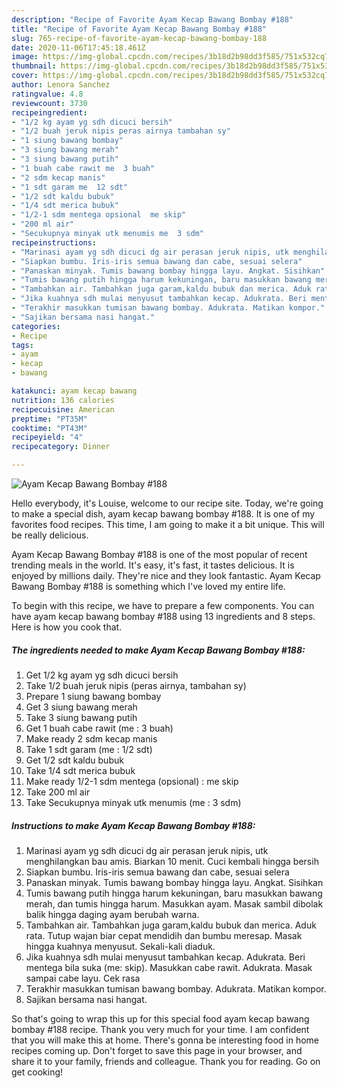 ```yaml
---
description: "Recipe of Favorite Ayam Kecap Bawang Bombay #188"
title: "Recipe of Favorite Ayam Kecap Bawang Bombay #188"
slug: 765-recipe-of-favorite-ayam-kecap-bawang-bombay-188
date: 2020-11-06T17:45:18.461Z
image: https://img-global.cpcdn.com/recipes/3b18d2b98dd3f585/751x532cq70/ayam-kecap-bawang-bombay-188-foto-resep-utama.jpg
thumbnail: https://img-global.cpcdn.com/recipes/3b18d2b98dd3f585/751x532cq70/ayam-kecap-bawang-bombay-188-foto-resep-utama.jpg
cover: https://img-global.cpcdn.com/recipes/3b18d2b98dd3f585/751x532cq70/ayam-kecap-bawang-bombay-188-foto-resep-utama.jpg
author: Lenora Sanchez
ratingvalue: 4.8
reviewcount: 3730
recipeingredient:
- "1/2 kg ayam yg sdh dicuci bersih"
- "1/2 buah jeruk nipis peras airnya tambahan sy"
- "1 siung bawang bombay"
- "3 siung bawang merah"
- "3 siung bawang putih"
- "1 buah cabe rawit me  3 buah"
- "2 sdm kecap manis"
- "1 sdt garam me  12 sdt"
- "1/2 sdt kaldu bubuk"
- "1/4 sdt merica bubuk"
- "1/2-1 sdm mentega opsional  me skip"
- "200 ml air"
- "Secukupnya minyak utk menumis me  3 sdm"
recipeinstructions:
- "Marinasi ayam yg sdh dicuci dg air perasan jeruk nipis, utk menghilangkan bau amis. Biarkan 10 menit. Cuci kembali hingga bersih"
- "Siapkan bumbu. Iris-iris semua bawang dan cabe, sesuai selera"
- "Panaskan minyak. Tumis bawang bombay hingga layu. Angkat. Sisihkan"
- "Tumis bawang putih hingga harum kekuningan, baru masukkan bawang merah, dan tumis hingga harum. Masukkan ayam. Masak sambil dibolak balik hingga daging ayam berubah warna."
- "Tambahkan air. Tambahkan juga garam,kaldu bubuk dan merica. Aduk rata. Tutup wajan biar cepat mendidih dan bumbu meresap. Masak hingga kuahnya menyusut. Sekali-kali diaduk."
- "Jika kuahnya sdh mulai menyusut tambahkan kecap. Adukrata. Beri mentega bila suka (me: skip). Masukkan cabe rawit. Adukrata. Masak sampai cabe layu. Cek rasa"
- "Terakhir masukkan tumisan bawang bombay. Adukrata. Matikan kompor."
- "Sajikan bersama nasi hangat."
categories:
- Recipe
tags:
- ayam
- kecap
- bawang

katakunci: ayam kecap bawang 
nutrition: 136 calories
recipecuisine: American
preptime: "PT35M"
cooktime: "PT43M"
recipeyield: "4"
recipecategory: Dinner

---
```



![Ayam Kecap Bawang Bombay #188](https://img-global.cpcdn.com/recipes/3b18d2b98dd3f585/751x532cq70/ayam-kecap-bawang-bombay-188-foto-resep-utama.jpg)

Hello everybody, it's Louise, welcome to our recipe site. Today, we're going to make a special dish, ayam kecap bawang bombay #188. It is one of my favorites food recipes. This time, I am going to make it a bit unique. This will be really delicious.

Ayam Kecap Bawang Bombay #188 is one of the most popular of recent trending meals in the world. It's easy, it's fast, it tastes delicious. It is enjoyed by millions daily. They're nice and they look fantastic. Ayam Kecap Bawang Bombay #188 is something which I've loved my entire life.




To begin with this recipe, we have to prepare a few components. You can have ayam kecap bawang bombay #188 using 13 ingredients and 8 steps. Here is how you cook that.

<!--inarticleads1-->

##### The ingredients needed to make Ayam Kecap Bawang Bombay #188:

1. Get 1/2 kg ayam yg sdh dicuci bersih
1. Take 1/2 buah jeruk nipis (peras airnya, tambahan sy)
1. Prepare 1 siung bawang bombay
1. Get 3 siung bawang merah
1. Take 3 siung bawang putih
1. Get 1 buah cabe rawit (me : 3 buah)
1. Make ready 2 sdm kecap manis
1. Take 1 sdt garam (me : 1/2 sdt)
1. Get 1/2 sdt kaldu bubuk
1. Take 1/4 sdt merica bubuk
1. Make ready 1/2-1 sdm mentega (opsional) : me skip
1. Take 200 ml air
1. Take Secukupnya minyak utk menumis (me : 3 sdm)




<!--inarticleads2-->

##### Instructions to make Ayam Kecap Bawang Bombay #188:

1. Marinasi ayam yg sdh dicuci dg air perasan jeruk nipis, utk menghilangkan bau amis. Biarkan 10 menit. Cuci kembali hingga bersih
1. Siapkan bumbu. Iris-iris semua bawang dan cabe, sesuai selera
1. Panaskan minyak. Tumis bawang bombay hingga layu. Angkat. Sisihkan
1. Tumis bawang putih hingga harum kekuningan, baru masukkan bawang merah, dan tumis hingga harum. Masukkan ayam. Masak sambil dibolak balik hingga daging ayam berubah warna.
1. Tambahkan air. Tambahkan juga garam,kaldu bubuk dan merica. Aduk rata. Tutup wajan biar cepat mendidih dan bumbu meresap. Masak hingga kuahnya menyusut. Sekali-kali diaduk.
1. Jika kuahnya sdh mulai menyusut tambahkan kecap. Adukrata. Beri mentega bila suka (me: skip). Masukkan cabe rawit. Adukrata. Masak sampai cabe layu. Cek rasa
1. Terakhir masukkan tumisan bawang bombay. Adukrata. Matikan kompor.
1. Sajikan bersama nasi hangat.




So that's going to wrap this up for this special food ayam kecap bawang bombay #188 recipe. Thank you very much for your time. I am confident that you will make this at home. There's gonna be interesting food in home recipes coming up. Don't forget to save this page in your browser, and share it to your family, friends and colleague. Thank you for reading. Go on get cooking!
